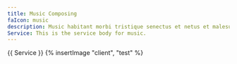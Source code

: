 ```yaml
---
title: Music Composing
faIcon: music
description: Music habitant morbi tristique senectus et netus et malesuada.
Service: This is the service body for music.
---
```


{{ Service }}
 {% insertImage "client", "test" %}
                             
